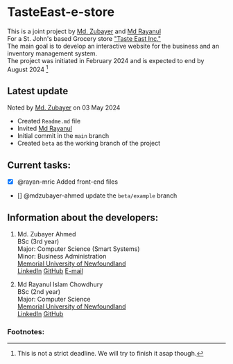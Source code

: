 # TasteEast-e-store
This is a joint project by [Md. Zubayer](https://github.com/mdzubayer-ahmed) and [Md Rayanul](https://github.com/rayan-mric) <br/>
For a St. John's based Grocery store ["Taste East Inc."](https://maps.app.goo.gl/GJffXzQgSR4auPwc9) <br/>
The main goal is to develop an interactive website for the business and an inventory management system. <br/>
The project was initiated in February 2024 and is expected to end by August 2024 [^1]
## Latest update
Noted by [Md. Zubayer](https://github.com/mdzubayer-ahmed) on 03 May 2024
* Created `Readme.md` file
* Invited [Md Rayanul](https://github.com/rayan-mric)
* Initial commit in the `main` branch
* Created `beta` as the working branch of the project

## Current tasks:
- [X] @rayan-mric Added front-end files
- [] @mdzubayer-ahmed update the `beta/example` branch


## Information about the developers:
1. Md. Zubayer Ahmed \
  BSc (3rd year) \
  Major: Computer Science (Smart Systems) \
  Minor: Business Administration \
  [Memorial University of Newfoundland](https://www.mun.ca/) \
  [LinkedIn](https://www.linkedin.com/in/mdzubayer-ahmed/)
  [GitHub](https://github.com/mdzubayer-ahmed)
  [E-mail](mailto:mzahmed@mun.ca)

2. Md Rayanul Islam Chowdhury \
  BSc (2nd year) \
  Major: Computer Science \
  [Memorial University of Newfoundland](https://www.mun.ca/) \
  [LinkedIn](https://www.linkedin.com/in/rayan-mric/)
  [GitHub](https://github.com/rayan-mric)


### Footnotes:
[^1]: This is not a strict deadline. We will try to finish it asap though.
